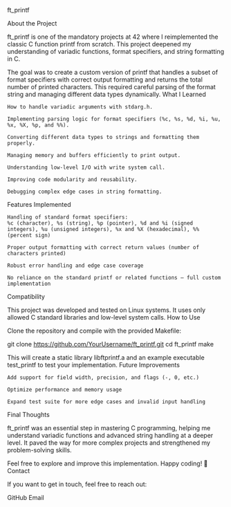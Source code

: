 ft_printf

About the Project

ft_printf is one of the mandatory projects at 42 where I reimplemented the classic C function printf from scratch. This project deepened my understanding of variadic functions, format specifiers, and string formatting in C.

The goal was to create a custom version of printf that handles a subset of format specifiers with correct output formatting and returns the total number of printed characters. This required careful parsing of the format string and managing different data types dynamically.
What I Learned

    How to handle variadic arguments with stdarg.h.

    Implementing parsing logic for format specifiers (%c, %s, %d, %i, %u, %x, %X, %p, and %%).

    Converting different data types to strings and formatting them properly.

    Managing memory and buffers efficiently to print output.

    Understanding low-level I/O with write system call.

    Improving code modularity and reusability.

    Debugging complex edge cases in string formatting.

Features Implemented

    Handling of standard format specifiers:
    %c (character), %s (string), %p (pointer), %d and %i (signed integers), %u (unsigned integers), %x and %X (hexadecimal), %% (percent sign)

    Proper output formatting with correct return values (number of characters printed)

    Robust error handling and edge case coverage

    No reliance on the standard printf or related functions — full custom implementation

Compatibility

This project was developed and tested on Linux systems. It uses only allowed C standard libraries and low-level system calls.
How to Use

Clone the repository and compile with the provided Makefile:

git clone https://github.com/YourUsername/ft_printf.git
cd ft_printf
make

This will create a static library libftprintf.a and an example executable test_printf to test your implementation.
Future Improvements

    Add support for field width, precision, and flags (-, 0, etc.)

    Optimize performance and memory usage

    Expand test suite for more edge cases and invalid input handling

Final Thoughts

ft_printf was an essential step in mastering C programming, helping me understand variadic functions and advanced string handling at a deeper level. It paved the way for more complex projects and strengthened my problem-solving skills.

Feel free to explore and improve this implementation. Happy coding! 🎉
Contact

If you want to get in touch, feel free to reach out:

GitHub
Email
